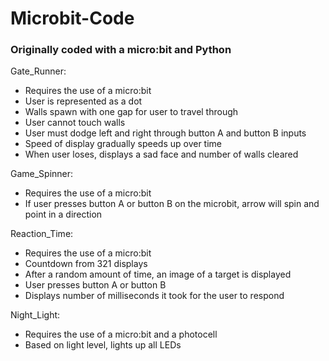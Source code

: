 # Microbit-Code

### Originally coded with a micro:bit and Python

Gate_Runner:
- Requires the use of a micro:bit
- User is represented as a dot
- Walls spawn with one gap for user to travel through
- User cannot touch walls
- User must dodge left and right through button A and button B inputs
- Speed of display gradually speeds up over time
- When user loses, displays a sad face and number of walls cleared

Game_Spinner:
- Requires the use of a micro:bit
- If user presses button A or button B on the microbit, arrow will spin and point in a direction

Reaction_Time:
- Requires the use of a micro:bit
- Countdown from 321 displays
- After a random amount of time, an image of a target is displayed
- User presses button A or button B
- Displays number of milliseconds it took for the user to respond

Night_Light:
- Requires the use of a micro:bit and a photocell
- Based on light level, lights up all LEDs
